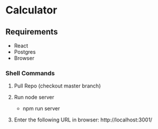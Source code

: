 # Calculator

## Requirements

* React
* Postgres
* Browser

### Shell Commands

1. Pull Repo (checkout master branch)
2. Run node server

   * npm run server

3. Enter the following URL in browser: http://localhost:3001/
